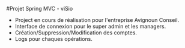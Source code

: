 #Projet Spring MVC - viSio

- Project en cours de réalisation pour l'entreprise Avignoun Conseil.
- Interface de connexion pour le super admin et les managers.
- Création/Suppression/Modification des comptes.
- Logs pour chaques opérations.
